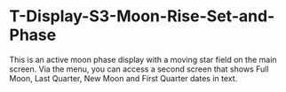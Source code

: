 # T-Display-S3-Moon-Rise-Set-and-Phase
This is an active moon phase display with a moving star field on the main screen.  Via the menu, you can access a second screen that shows Full Moon, Last Quarter, New Moon and First Quarter dates in text.
